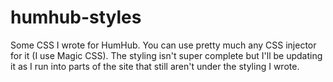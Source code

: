 # humhub-styles

Some CSS I wrote for HumHub. You can use pretty much any CSS injector for it (I use Magic CSS). The styling isn't super complete but I'll be updating it as I run into parts of the site that still aren't under the styling I wrote.
